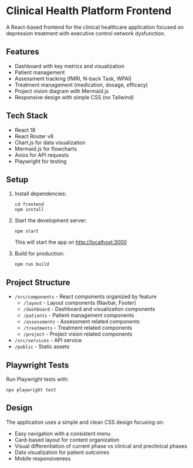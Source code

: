 # Clinical Health Platform Frontend

A React-based frontend for the clinical healthcare application focused on depression treatment with executive control network dysfunction.

## Features

- Dashboard with key metrics and visualization
- Patient management
- Assessment tracking (fMRI, N-back Task, WPAI)
- Treatment management (medication, dosage, efficacy)
- Project vision diagram with Mermaid.js
- Responsive design with simple CSS (no Tailwind)

## Tech Stack

- React 18
- React Router v6
- Chart.js for data visualization
- Mermaid.js for flowcharts
- Axios for API requests
- Playwright for testing

## Setup

1. Install dependencies:
   ```
   cd frontend
   npm install
   ```

2. Start the development server:
   ```
   npm start
   ```

   This will start the app on [http://localhost:3000](http://localhost:3000)

3. Build for production:
   ```
   npm run build
   ```

## Project Structure

- `/src/components` - React components organized by feature
  - `/layout` - Layout components (Navbar, Footer)
  - `/dashboard` - Dashboard and visualization components
  - `/patients` - Patient management components
  - `/assessments` - Assessment related components
  - `/treatments` - Treatment related components
  - `/project` - Project vision related components
- `/src/services` - API service
- `/public` - Static assets

## Playwright Tests

Run Playwright tests with:
```
npx playwright test
```

## Design

The application uses a simple and clean CSS design focusing on:

- Easy navigation with a consistent menu
- Card-based layout for content organization
- Visual differentiation of current phase vs clinical and preclinical phases
- Data visualization for patient outcomes
- Mobile responsiveness
